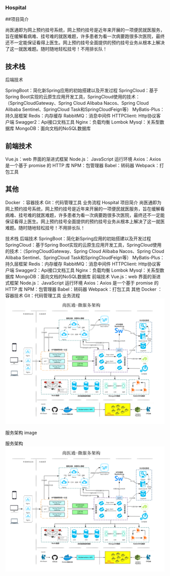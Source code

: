 ### Hospital

##项目简介

尚医通即为网上预约挂号系统，网上预约挂号是近年来开展的一项便民就医服务，旨在缓解看病难、挂号难的就医难题，许多患者为看一次病要跑很多次医院，最终还不一定能保证看得上医生。网上预约挂号全面提供的预约挂号业务从根本上解决了这一就医难题。随时随地轻松挂号！不用排长队！

## 技术栈
 后端技术

SpringBoot：简化新Spring应用的初始搭建以及开发过程
SpringCloud：基于Spring Boot实现的云原生应用开发工具，SpringCloud使用的技术：（SpringCloudGateway、Spring Cloud Alibaba Nacos、Spring Cloud Alibaba Sentinel、SpringCloud Task和SpringCloudFeign等）
MyBatis-Plus：持久层框架
Redis：内存缓存
RabbitMQ：消息中间件
HTTPClient: Http协议客户端
Swagger2：Api接口文档工具
Nginx：负载均衡
Lombok
Mysql：关系型数据库
MongoDB：面向文档的NoSQL数据库
## 前端技术

Vue.js：web 界面的渐进式框架
Node.js： JavaScript 运行环境
Axios：Axios 是一个基于 promise 的 HTTP 库
NPM：包管理器
Babel：转码器
Webpack：打包工具
## 其他

Docker ：容器技术
Git：代码管理工具
业务流程
Hospital
项目简介
尚医通即为网上预约挂号系统，网上预约挂号是近年来开展的一项便民就医服务，旨在缓解看病难、挂号难的就医难题，许多患者为看一次病要跑很多次医院，最终还不一定能保证看得上医生。网上预约挂号全面提供的预约挂号业务从根本上解决了这一就医难题。随时随地轻松挂号！不用排长队！

技术栈
后端技术
SpringBoot：简化新Spring应用的初始搭建以及开发过程
SpringCloud：基于Spring Boot实现的云原生应用开发工具，SpringCloud使用的技术：（SpringCloudGateway、Spring Cloud Alibaba Nacos、Spring Cloud Alibaba Sentinel、SpringCloud Task和SpringCloudFeign等）
MyBatis-Plus：持久层框架
Redis：内存缓存
RabbitMQ：消息中间件
HTTPClient: Http协议客户端
Swagger2：Api接口文档工具
Nginx：负载均衡
Lombok
Mysql：关系型数据库
MongoDB：面向文档的NoSQL数据库
前端技术
Vue.js：web 界面的渐进式框架
Node.js： JavaScript 运行环境
Axios：Axios 是一个基于 promise 的 HTTP 库
NPM：包管理器
Babel：转码器
Webpack：打包工具
其他
Docker ：容器技术
Git：代码管理工具
业务流程
![输入图片说明](mybatis_plus/src/main/resources/image.png)

服务架构
image

服务架构
![输入图片说明](mybatis_plus/src/main/resources/image.png)